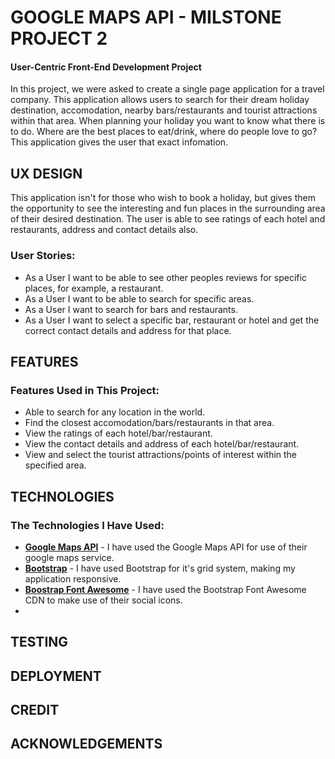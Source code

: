 # GOOGLE MAPS API - MILSTONE PROJECT 2
 
#### User-Centric Front-End Development Project

In this project, we were asked to create a single page application for a travel company. This application allows users to search for their
dream holiday destination, accomodation, nearby bars/restaurants and tourist attractions within that area. When planning your holiday you want to
know what there is to do. Where are the best places to eat/drink, where do people love to go? This application gives the user that exact 
infomation.

## UX DESIGN

This application isn't for those who wish to book a holiday, but gives them the opportunity to see the interesting and fun
places in the surrounding area of their desired destination. The user is able to see ratings of each hotel and restaurants, 
address and contact details also. 

### User Stories:

- As a User I want to be able to see other peoples reviews for specific places, for example, a restaurant.
- As a User I want to be able to search for specific areas.
- As a User I want to search for bars and restaurants.
- As a User I want to select a specific bar, restaurant or hotel and get the correct contact details and address for that place.

## FEATURES

### Features Used in This Project:

- Able to search for any location in the world.
- Find the closest accomodation/bars/restaurants in that area.
- View the ratings of each hotel/bar/restaurant.
- View the contact details and address of each hotel/bar/restaurant.
- View and select the tourist attractions/points of interest within the specified area.

## TECHNOLOGIES

### The Technologies I Have Used:

- **[Google Maps API](https://developers.google.com/maps/)** - I have used the Google Maps API for use of their google maps service.
- **[Bootstrap](https://getbootstrap.com/docs/3.3/getting-started/)** - I have used Bootstrap for it's grid system, making my application responsive.
- **[Boostrap Font Awesome](https://www.bootstrapcdn.com/fontawesome/)** - I have used the Bootstrap Font Awesome CDN to make use of their social icons.
- 


## TESTING



## DEPLOYMENT



## CREDIT



## ACKNOWLEDGEMENTS


